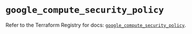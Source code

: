 # `google_compute_security_policy`

Refer to the Terraform Registry for docs: [`google_compute_security_policy`](https://registry.terraform.io/providers/hashicorp/google/5.24.0/docs/resources/compute_security_policy).
